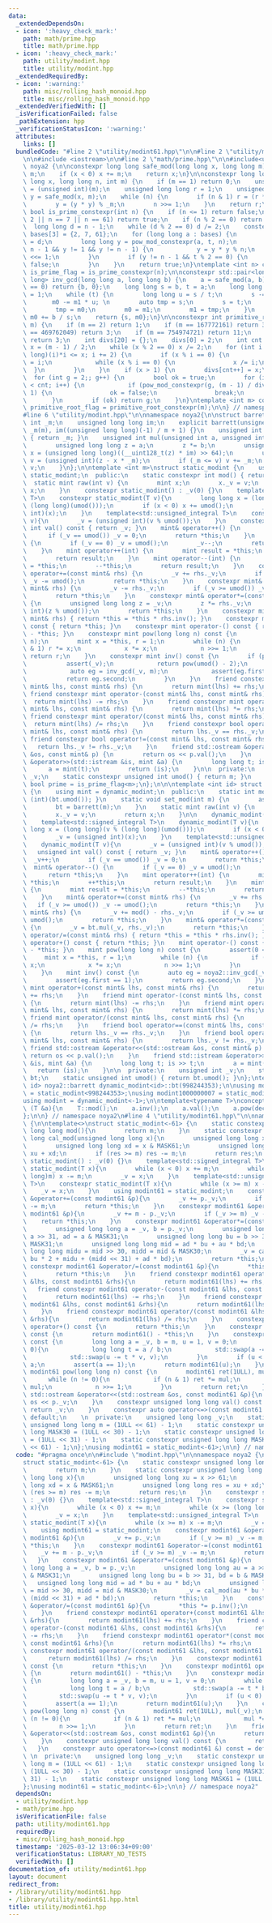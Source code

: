 ```yaml
---
data:
  _extendedDependsOn:
  - icon: ':heavy_check_mark:'
    path: math/prime.hpp
    title: math/prime.hpp
  - icon: ':heavy_check_mark:'
    path: utility/modint.hpp
    title: utility/modint.hpp
  _extendedRequiredBy:
  - icon: ':warning:'
    path: misc/rolling_hash_monoid.hpp
    title: misc/rolling_hash_monoid.hpp
  _extendedVerifiedWith: []
  _isVerificationFailed: false
  _pathExtension: hpp
  _verificationStatusIcon: ':warning:'
  attributes:
    links: []
  bundledCode: "#line 2 \"utility/modint61.hpp\"\n\n#line 2 \"utility/modint.hpp\"\
    \n\n#include <iostream>\n\n#line 2 \"math/prime.hpp\"\n\n#include<utility>\nnamespace\
    \ noya2 {\n\nconstexpr long long safe_mod(long long x, long long m) {\n    x %=\
    \ m;\n    if (x < 0) x += m;\n    return x;\n}\n\nconstexpr long long pow_mod_constexpr(long\
    \ long x, long long n, int m) {\n    if (m == 1) return 0;\n    unsigned int _m\
    \ = (unsigned int)(m);\n    unsigned long long r = 1;\n    unsigned long long\
    \ y = safe_mod(x, m);\n    while (n) {\n        if (n & 1) r = (r * y) % _m;\n\
    \        y = (y * y) % _m;\n        n >>= 1;\n    }\n    return r;\n}\n\nconstexpr\
    \ bool is_prime_constexpr(int n) {\n    if (n <= 1) return false;\n    if (n ==\
    \ 2 || n == 7 || n == 61) return true;\n    if (n % 2 == 0) return false;\n  \
    \  long long d = n - 1;\n    while (d % 2 == 0) d /= 2;\n    constexpr long long\
    \ bases[3] = {2, 7, 61};\n    for (long long a : bases) {\n        long long t\
    \ = d;\n        long long y = pow_mod_constexpr(a, t, n);\n        while (t !=\
    \ n - 1 && y != 1 && y != n - 1) {\n            y = y * y % n;\n            t\
    \ <<= 1;\n        }\n        if (y != n - 1 && t % 2 == 0) {\n            return\
    \ false;\n        }\n    }\n    return true;\n}\ntemplate <int n> constexpr bool\
    \ is_prime_flag = is_prime_constexpr(n);\n\nconstexpr std::pair<long long, long\
    \ long> inv_gcd(long long a, long long b) {\n    a = safe_mod(a, b);\n    if (a\
    \ == 0) return {b, 0};\n    long long s = b, t = a;\n    long long m0 = 0, m1\
    \ = 1;\n    while (t) {\n        long long u = s / t;\n        s -= t * u;\n \
    \       m0 -= m1 * u; \n        auto tmp = s;\n        s = t;\n        t = tmp;\n\
    \        tmp = m0;\n        m0 = m1;\n        m1 = tmp;\n    }\n    if (m0 < 0)\
    \ m0 += b / s;\n    return {s, m0};\n}\n\nconstexpr int primitive_root_constexpr(int\
    \ m) {\n    if (m == 2) return 1;\n    if (m == 167772161) return 3;\n    if (m\
    \ == 469762049) return 3;\n    if (m == 754974721) return 11;\n    if (m == 998244353)\
    \ return 3;\n    int divs[20] = {};\n    divs[0] = 2;\n    int cnt = 1;\n    int\
    \ x = (m - 1) / 2;\n    while (x % 2 == 0) x /= 2;\n    for (int i = 3; (long\
    \ long)(i)*i <= x; i += 2) {\n        if (x % i == 0) {\n            divs[cnt++]\
    \ = i;\n            while (x % i == 0) {\n                x /= i;\n          \
    \  }\n        }\n    }\n    if (x > 1) {\n        divs[cnt++] = x;\n    }\n  \
    \  for (int g = 2;; g++) {\n        bool ok = true;\n        for (int i = 0; i\
    \ < cnt; i++) {\n            if (pow_mod_constexpr(g, (m - 1) / divs[i], m) ==\
    \ 1) {\n                ok = false;\n                break;\n            }\n \
    \       }\n        if (ok) return g;\n    }\n}\ntemplate <int m> constexpr int\
    \ primitive_root_flag = primitive_root_constexpr(m);\n\n} // namespace noya2\n\
    #line 6 \"utility/modint.hpp\"\n\nnamespace noya2{\n\nstruct barrett {\n    unsigned\
    \ int _m;\n    unsigned long long im;\n    explicit barrett(unsigned int m) :\
    \ _m(m), im((unsigned long long)(-1) / m + 1) {}\n    unsigned int umod() const\
    \ { return _m; }\n    unsigned int mul(unsigned int a, unsigned int b) const {\n\
    \        unsigned long long z = a;\n        z *= b;\n        unsigned long long\
    \ x = (unsigned long long)((__uint128_t(z) * im) >> 64);\n        unsigned int\
    \ v = (unsigned int)(z - x * _m);\n        if (_m <= v) v += _m;\n        return\
    \ v;\n    }\n};\n\ntemplate <int m>\nstruct static_modint {\n    using mint =\
    \ static_modint;\n  public:\n    static constexpr int mod() { return m; }\n  \
    \  static mint raw(int v) {\n        mint x;\n        x._v = v;\n        return\
    \ x;\n    }\n    constexpr static_modint() : _v(0) {}\n    template<std::signed_integral\
    \ T>\n    constexpr static_modint(T v){\n        long long x = (long long)(v %\
    \ (long long)(umod()));\n        if (x < 0) x += umod();\n        _v = (unsigned\
    \ int)(x);\n    }\n    template<std::unsigned_integral T>\n    constexpr static_modint(T\
    \ v){\n        _v = (unsigned int)(v % umod());\n    }\n    constexpr unsigned\
    \ int val() const { return _v; }\n    mint& operator++() {\n        _v++;\n  \
    \      if (_v == umod()) _v = 0;\n        return *this;\n    }\n    mint& operator--()\
    \ {\n        if (_v == 0) _v = umod();\n        _v--;\n        return *this;\n\
    \    }\n    mint operator++(int) {\n        mint result = *this;\n        ++*this;\n\
    \        return result;\n    }\n    mint operator--(int) {\n        mint result\
    \ = *this;\n        --*this;\n        return result;\n    }\n    constexpr mint&\
    \ operator+=(const mint& rhs) {\n        _v += rhs._v;\n        if (_v >= umod())\
    \ _v -= umod();\n        return *this;\n    }\n    constexpr mint& operator-=(const\
    \ mint& rhs) {\n        _v -= rhs._v;\n        if (_v >= umod()) _v += umod();\n\
    \        return *this;\n    }\n    constexpr mint& operator*=(const mint& rhs)\
    \ {\n        unsigned long long z = _v;\n        z *= rhs._v;\n        _v = (unsigned\
    \ int)(z % umod());\n        return *this;\n    }\n    constexpr mint& operator/=(const\
    \ mint& rhs) { return *this = *this * rhs.inv(); }\n    constexpr mint operator+()\
    \ const { return *this; }\n    constexpr mint operator-() const { return mint()\
    \ - *this; }\n    constexpr mint pow(long long n) const {\n        assert(0 <=\
    \ n);\n        mint x = *this, r = 1;\n        while (n) {\n            if (n\
    \ & 1) r *= x;\n            x *= x;\n            n >>= 1;\n        }\n       \
    \ return r;\n    }\n    constexpr mint inv() const {\n        if (prime) {\n \
    \           assert(_v);\n            return pow(umod() - 2);\n        } else {\n\
    \            auto eg = inv_gcd(_v, m);\n            assert(eg.first == 1);\n \
    \           return eg.second;\n        }\n    }\n    friend constexpr mint operator+(const\
    \ mint& lhs, const mint& rhs) {\n        return mint(lhs) += rhs;\n    }\n   \
    \ friend constexpr mint operator-(const mint& lhs, const mint& rhs) {\n      \
    \  return mint(lhs) -= rhs;\n    }\n    friend constexpr mint operator*(const\
    \ mint& lhs, const mint& rhs) {\n        return mint(lhs) *= rhs;\n    }\n   \
    \ friend constexpr mint operator/(const mint& lhs, const mint& rhs) {\n      \
    \  return mint(lhs) /= rhs;\n    }\n    friend constexpr bool operator==(const\
    \ mint& lhs, const mint& rhs) {\n        return lhs._v == rhs._v;\n    }\n   \
    \ friend constexpr bool operator!=(const mint& lhs, const mint& rhs) {\n     \
    \   return lhs._v != rhs._v;\n    }\n    friend std::ostream &operator<<(std::ostream\
    \ &os, const mint& p) {\n        return os << p.val();\n    }\n    friend std::istream\
    \ &operator>>(std::istream &is, mint &a) {\n        long long t; is >> t;\n  \
    \      a = mint(t);\n        return (is);\n    }\n\n  private:\n    unsigned int\
    \ _v;\n    static constexpr unsigned int umod() { return m; }\n    static constexpr\
    \ bool prime = is_prime_flag<m>;\n};\n\n\ntemplate <int id> struct dynamic_modint\
    \ {\n    using mint = dynamic_modint;\n  public:\n    static int mod() { return\
    \ (int)(bt.umod()); }\n    static void set_mod(int m) {\n        assert(1 <= m);\n\
    \        bt = barrett(m);\n    }\n    static mint raw(int v) {\n        mint x;\n\
    \        x._v = v;\n        return x;\n    }\n\n    dynamic_modint() : _v(0) {}\n\
    \    template<std::signed_integral T>\n    dynamic_modint(T v){\n        long\
    \ long x = (long long)(v % (long long)(umod()));\n        if (x < 0) x += umod();\n\
    \        _v = (unsigned int)(x);\n    }\n    template<std::unsigned_integral T>\n\
    \    dynamic_modint(T v){\n        _v = (unsigned int)(v % umod());\n    }\n \
    \   unsigned int val() const { return _v; }\n    mint& operator++() {\n      \
    \  _v++;\n        if (_v == umod()) _v = 0;\n        return *this;\n    }\n  \
    \  mint& operator--() {\n        if (_v == 0) _v = umod();\n        _v--;\n  \
    \      return *this;\n    }\n    mint operator++(int) {\n        mint result =\
    \ *this;\n        ++*this;\n        return result;\n    }\n    mint operator--(int)\
    \ {\n        mint result = *this;\n        --*this;\n        return result;\n\
    \    }\n    mint& operator+=(const mint& rhs) {\n        _v += rhs._v;\n     \
    \   if (_v >= umod()) _v -= umod();\n        return *this;\n    }\n    mint& operator-=(const\
    \ mint& rhs) {\n        _v += mod() - rhs._v;\n        if (_v >= umod()) _v -=\
    \ umod();\n        return *this;\n    }\n    mint& operator*=(const mint& rhs)\
    \ {\n        _v = bt.mul(_v, rhs._v);\n        return *this;\n    }\n    mint&\
    \ operator/=(const mint& rhs) { return *this = *this * rhs.inv(); }\n    mint\
    \ operator+() const { return *this; }\n    mint operator-() const { return mint()\
    \ - *this; }\n    mint pow(long long n) const {\n        assert(0 <= n);\n   \
    \     mint x = *this, r = 1;\n        while (n) {\n            if (n & 1) r *=\
    \ x;\n            x *= x;\n            n >>= 1;\n        }\n        return r;\n\
    \    }\n    mint inv() const {\n        auto eg = noya2::inv_gcd(_v, mod());\n\
    \        assert(eg.first == 1);\n        return eg.second;\n    }\n    friend\
    \ mint operator+(const mint& lhs, const mint& rhs) {\n        return mint(lhs)\
    \ += rhs;\n    }\n    friend mint operator-(const mint& lhs, const mint& rhs)\
    \ {\n        return mint(lhs) -= rhs;\n    }\n    friend mint operator*(const\
    \ mint& lhs, const mint& rhs) {\n        return mint(lhs) *= rhs;\n    }\n   \
    \ friend mint operator/(const mint& lhs, const mint& rhs) {\n        return mint(lhs)\
    \ /= rhs;\n    }\n    friend bool operator==(const mint& lhs, const mint& rhs)\
    \ {\n        return lhs._v == rhs._v;\n    }\n    friend bool operator!=(const\
    \ mint& lhs, const mint& rhs) {\n        return lhs._v != rhs._v;\n    }\n   \
    \ friend std::ostream &operator<<(std::ostream &os, const mint& p) {\n       \
    \ return os << p.val();\n    }\n    friend std::istream &operator>>(std::istream\
    \ &is, mint &a) {\n        long long t; is >> t;\n        a = mint(t);\n     \
    \   return (is);\n    }\n\n  private:\n    unsigned int _v;\n    static barrett\
    \ bt;\n    static unsigned int umod() { return bt.umod(); }\n};\ntemplate <int\
    \ id> noya2::barrett dynamic_modint<id>::bt(998244353);\n\nusing modint998244353\
    \ = static_modint<998244353>;\nusing modint1000000007 = static_modint<1000000007>;\n\
    using modint = dynamic_modint<-1>;\n\ntemplate<typename T>\nconcept Modint = requires\
    \ (T &a){\n    T::mod();\n    a.inv();\n    a.val();\n    a.pow(declval<int>());\n\
    };\n\n} // namespace noya2\n#line 4 \"utility/modint61.hpp\"\n\nnamespace noya2\
    \ {\n\ntemplate<>\nstruct static_modint<-61> {\n    static constexpr unsigned\
    \ long long mod(){\n        return m;\n    }\n    static constexpr unsigned long\
    \ long cal_mod(unsigned long long x){\n        unsigned long long xu = x >> 61;\n\
    \        unsigned long long xd = x & MASK61;\n        unsigned long long res =\
    \ xu + xd;\n        if (res >= m) res -= m;\n        return res;\n    }\n    constexpr\
    \ static_modint() : _v(0) {}\n    template<std::signed_integral T>\n    constexpr\
    \ static_modint(T x){\n        while (x < 0) x += m;\n        while (x >= (long\
    \ long)m) x -= m;\n        _v = x;\n    }\n    template<std::unsigned_integral\
    \ T>\n    constexpr static_modint(T x){\n        while (x >= m) x -= m;\n    \
    \    _v = x;\n    }\n    using modint61 = static_modint;\n    constexpr modint61\
    \ &operator+=(const modint61 &p){\n        _v += p._v;\n        if (_v >= m) _v\
    \ -= m;\n        return *this;\n    }\n    constexpr modint61 &operator-=(const\
    \ modint61 &p){\n        _v += m - p._v;\n        if (_v >= m) _v -= m;\n    \
    \    return *this;\n    }\n    constexpr modint61 &operator*=(const modint61 &p){\n\
    \        unsigned long long a = _v, b = p._v;\n        unsigned long long au =\
    \ a >> 31, ad = a & MASK31;\n        unsigned long long bu = b >> 31, bd = b &\
    \ MASK31;\n        unsigned long long mid = ad * bu + au * bd;\n        unsigned\
    \ long long midu = mid >> 30, midd = mid & MASK30;\n        _v = cal_mod(au *\
    \ bu * 2 + midu + (midd << 31) + ad * bd);\n        return *this;\n    }\n   \
    \ constexpr modint61 &operator/=(const modint61 &p){\n        *this *= p.inv();\n\
    \        return *this;\n    }\n    friend constexpr modint61 operator+(const modint61\
    \ &lhs, const modint61 &rhs){\n        return modint61(lhs) += rhs;\n    }\n \
    \   friend constexpr modint61 operator-(const modint61 &lhs, const modint61 &rhs){\n\
    \        return modint61(lhs) -= rhs;\n    }\n    friend constexpr modint61 operator*(const\
    \ modint61 &lhs, const modint61 &rhs){\n        return modint61(lhs) *= rhs;\n\
    \    }\n    friend constexpr modint61 operator/(const modint61 &lhs, const modint61\
    \ &rhs){\n        return modint61(lhs) /= rhs;\n    }\n    constexpr modint61\
    \ operator+() const {\n        return *this;\n    }\n    constexpr modint61 operator-()\
    \ const {\n        return modint61() - *this;\n    }\n    constexpr modint61 inv()\
    \ const {\n        long long a = _v, b = m, u = 1, v = 0;\n        while (b >\
    \ 0){\n            long long t = a / b;\n            std::swap(a -= t * b, b);\n\
    \            std::swap(u -= t * v, v);\n        }\n        if (u < 0) u += m /\
    \ a;\n        assert(a == 1);\n        return modint61(u);\n    }\n    constexpr\
    \ modint61 pow(long long n) const {\n        modint61 ret(1ULL), mul(_v);\n  \
    \      while (n != 0){\n            if (n & 1) ret *= mul;\n            mul *=\
    \ mul;\n            n >>= 1;\n        }\n        return ret;\n    }\n    friend\
    \ std::ostream &operator<<(std::ostream &os, const modint61 &p){\n        return\
    \ os << p._v;\n    }\n    constexpr unsigned long long val() const {\n       \
    \ return _v;\n    }\n    constexpr auto operator<=>(const modint61 &) const =\
    \ default;\n    \n  private:\n    unsigned long long _v;\n    static constexpr\
    \ unsigned long long m = (1ULL << 61) - 1;\n    static constexpr unsigned long\
    \ long MASK30 = (1ULL << 30) - 1;\n    static constexpr unsigned long long MASK31\
    \ = (1ULL << 31) - 1;\n    static constexpr unsigned long long MASK61 = (1ULL\
    \ << 61) - 1;\n};\nusing modint61 = static_modint<-61>;\n\n} // namespace noya2\n"
  code: "#pragma once\n\n#include \"modint.hpp\"\n\nnamespace noya2 {\n\ntemplate<>\n\
    struct static_modint<-61> {\n    static constexpr unsigned long long mod(){\n\
    \        return m;\n    }\n    static constexpr unsigned long long cal_mod(unsigned\
    \ long long x){\n        unsigned long long xu = x >> 61;\n        unsigned long\
    \ long xd = x & MASK61;\n        unsigned long long res = xu + xd;\n        if\
    \ (res >= m) res -= m;\n        return res;\n    }\n    constexpr static_modint()\
    \ : _v(0) {}\n    template<std::signed_integral T>\n    constexpr static_modint(T\
    \ x){\n        while (x < 0) x += m;\n        while (x >= (long long)m) x -= m;\n\
    \        _v = x;\n    }\n    template<std::unsigned_integral T>\n    constexpr\
    \ static_modint(T x){\n        while (x >= m) x -= m;\n        _v = x;\n    }\n\
    \    using modint61 = static_modint;\n    constexpr modint61 &operator+=(const\
    \ modint61 &p){\n        _v += p._v;\n        if (_v >= m) _v -= m;\n        return\
    \ *this;\n    }\n    constexpr modint61 &operator-=(const modint61 &p){\n    \
    \    _v += m - p._v;\n        if (_v >= m) _v -= m;\n        return *this;\n \
    \   }\n    constexpr modint61 &operator*=(const modint61 &p){\n        unsigned\
    \ long long a = _v, b = p._v;\n        unsigned long long au = a >> 31, ad = a\
    \ & MASK31;\n        unsigned long long bu = b >> 31, bd = b & MASK31;\n     \
    \   unsigned long long mid = ad * bu + au * bd;\n        unsigned long long midu\
    \ = mid >> 30, midd = mid & MASK30;\n        _v = cal_mod(au * bu * 2 + midu +\
    \ (midd << 31) + ad * bd);\n        return *this;\n    }\n    constexpr modint61\
    \ &operator/=(const modint61 &p){\n        *this *= p.inv();\n        return *this;\n\
    \    }\n    friend constexpr modint61 operator+(const modint61 &lhs, const modint61\
    \ &rhs){\n        return modint61(lhs) += rhs;\n    }\n    friend constexpr modint61\
    \ operator-(const modint61 &lhs, const modint61 &rhs){\n        return modint61(lhs)\
    \ -= rhs;\n    }\n    friend constexpr modint61 operator*(const modint61 &lhs,\
    \ const modint61 &rhs){\n        return modint61(lhs) *= rhs;\n    }\n    friend\
    \ constexpr modint61 operator/(const modint61 &lhs, const modint61 &rhs){\n  \
    \      return modint61(lhs) /= rhs;\n    }\n    constexpr modint61 operator+()\
    \ const {\n        return *this;\n    }\n    constexpr modint61 operator-() const\
    \ {\n        return modint61() - *this;\n    }\n    constexpr modint61 inv() const\
    \ {\n        long long a = _v, b = m, u = 1, v = 0;\n        while (b > 0){\n\
    \            long long t = a / b;\n            std::swap(a -= t * b, b);\n   \
    \         std::swap(u -= t * v, v);\n        }\n        if (u < 0) u += m / a;\n\
    \        assert(a == 1);\n        return modint61(u);\n    }\n    constexpr modint61\
    \ pow(long long n) const {\n        modint61 ret(1ULL), mul(_v);\n        while\
    \ (n != 0){\n            if (n & 1) ret *= mul;\n            mul *= mul;\n   \
    \         n >>= 1;\n        }\n        return ret;\n    }\n    friend std::ostream\
    \ &operator<<(std::ostream &os, const modint61 &p){\n        return os << p._v;\n\
    \    }\n    constexpr unsigned long long val() const {\n        return _v;\n \
    \   }\n    constexpr auto operator<=>(const modint61 &) const = default;\n   \
    \ \n  private:\n    unsigned long long _v;\n    static constexpr unsigned long\
    \ long m = (1ULL << 61) - 1;\n    static constexpr unsigned long long MASK30 =\
    \ (1ULL << 30) - 1;\n    static constexpr unsigned long long MASK31 = (1ULL <<\
    \ 31) - 1;\n    static constexpr unsigned long long MASK61 = (1ULL << 61) - 1;\n\
    };\nusing modint61 = static_modint<-61>;\n\n} // namespace noya2"
  dependsOn:
  - utility/modint.hpp
  - math/prime.hpp
  isVerificationFile: false
  path: utility/modint61.hpp
  requiredBy:
  - misc/rolling_hash_monoid.hpp
  timestamp: '2025-03-12 13:06:34+09:00'
  verificationStatus: LIBRARY_NO_TESTS
  verifiedWith: []
documentation_of: utility/modint61.hpp
layout: document
redirect_from:
- /library/utility/modint61.hpp
- /library/utility/modint61.hpp.html
title: utility/modint61.hpp
---
```

